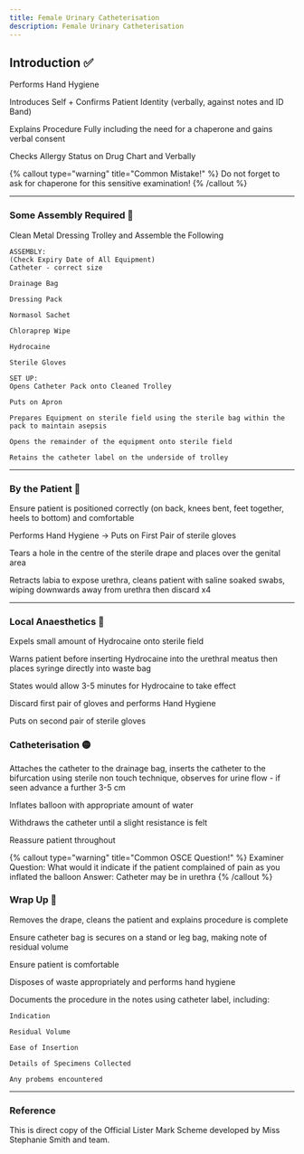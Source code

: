 ```yaml
---
title: Female Urinary Catheterisation
description: Female Urinary Catheterisation
---
```


## Introduction ✅

Performs Hand Hygiene

Introduces Self + Confirms Patient Identity (verbally, against notes and ID Band)

Explains Procedure Fully including the need for a chaperone and gains verbal consent

Checks Allergy Status on Drug Chart and Verbally

{% callout type="warning" title="Common Mistake!" %}
Do not forget to ask for chaperone for this sensitive examination!
{% /callout %}

---

### Some Assembly Required 👷

Clean Metal Dressing Trolley and Assemble the Following

```
ASSEMBLY:
(Check Expiry Date of All Equipment)
Catheter - correct size

Drainage Bag

Dressing Pack

Normasol Sachet

Chloraprep Wipe

Hydrocaine

Sterile Gloves
```

```
SET UP:
Opens Catheter Pack onto Cleaned Trolley

Puts on Apron

Prepares Equipment on sterile field using the sterile bag within the pack to maintain asepsis

Opens the remainder of the equipment onto sterile field

Retains the catheter label on the underside of trolley

```

---

### By the Patient 🤒

Ensure patient is positioned correctly (on back, knees bent, feet together, heels to bottom) and comfortable

Performs Hand Hygiene -> Puts on First Pair of sterile gloves

Tears a hole in the centre of the sterile drape and places over the genital area

Retracts labia to expose urethra, cleans patient with saline soaked swabs, wiping downwards away from urethra then discard x4

---

### Local Anaesthetics 💊

Expels small amount of Hydrocaine onto sterile field

Warns patient before inserting Hydrocaine into the urethral meatus then places syringe directly into waste bag

States would allow 3-5 minutes for Hydrocaine to take effect

Discard first pair of gloves and performs Hand Hygiene

Puts on second pair of sterile gloves

### Catheterisation 🟡

Attaches the catheter to the drainage bag, inserts the catheter to the bifurcation using sterile non touch technique, observes for urine flow - if seen advance a further 3-5 cm

Inflates balloon with appropriate amount of water

Withdraws the catheter until a slight resistance is felt

Reassure patient throughout

{% callout type="warning" title="Common OSCE Question!" %}
Examiner Question: What would it indicate if the patient complained of pain as you inflated the balloon
Answer: Catheter may be in urethra
{% /callout %}

### Wrap Up 🎁

Removes the drape, cleans the patient and explains procedure is complete

Ensure catheter bag is secures on a stand or leg bag, making note of residual volume

Ensure patient is comfortable

Disposes of waste appropriately and performs hand hygiene

Documents the procedure in the notes using catheter label, including:

```
Indication

Residual Volume

Ease of Insertion

Details of Specimens Collected

Any probems encountered
```

---

### Reference

This is direct copy of the Official Lister Mark Scheme developed by Miss Stephanie Smith and team. 
